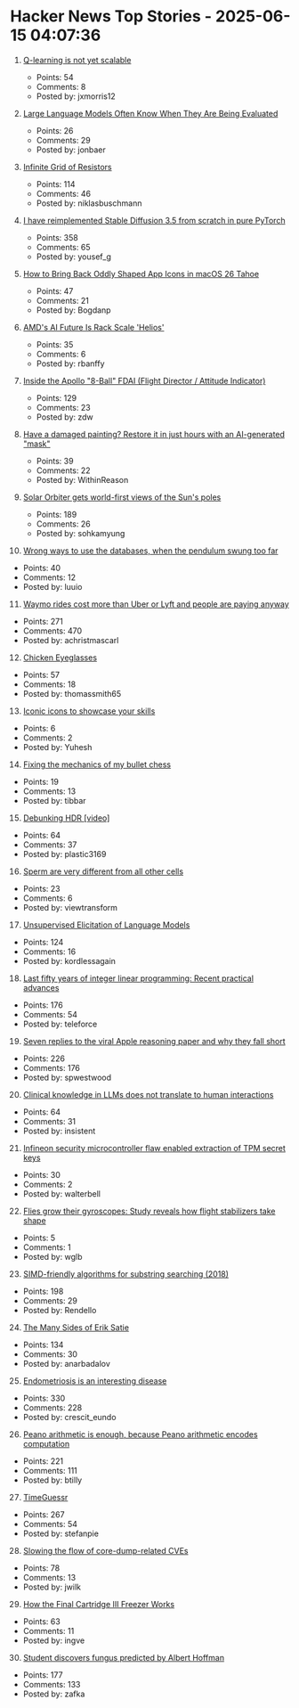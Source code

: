 # Hacker News Top Stories - 2025-06-15 04:07:36

1. [Q-learning is not yet scalable](https://seohong.me/blog/q-learning-is-not-yet-scalable/)
   - Points: 54
   - Comments: 8
   - Posted by: jxmorris12

2. [Large Language Models Often Know When They Are Being Evaluated](https://arxiv.org/abs/2505.23836)
   - Points: 26
   - Comments: 29
   - Posted by: jonbaer

3. [Infinite Grid of Resistors](https://www.mathpages.com/home/kmath668/kmath668.htm)
   - Points: 114
   - Comments: 46
   - Posted by: niklasbuschmann

4. [I have reimplemented Stable Diffusion 3.5 from scratch in pure PyTorch](https://github.com/yousef-rafat/miniDiffusion)
   - Points: 358
   - Comments: 65
   - Posted by: yousef_g

5. [How to Bring Back Oddly Shaped App Icons in macOS 26 Tahoe](https://simonbs.dev/posts/how-to-bring-back-oddly-shaped-app-icons-on-macos-26-tahoe/)
   - Points: 47
   - Comments: 21
   - Posted by: Bogdanp

6. [AMD's AI Future Is Rack Scale 'Helios'](https://morethanmoore.substack.com/p/amds-ai-future-is-rack-scale-helios)
   - Points: 35
   - Comments: 6
   - Posted by: rbanffy

7. [Inside the Apollo "8-Ball" FDAI (Flight Director / Attitude Indicator)](https://www.righto.com/2025/06/inside-apollo-fdai.html)
   - Points: 129
   - Comments: 23
   - Posted by: zdw

8. [Have a damaged painting? Restore it in just hours with an AI-generated "mask"](https://news.mit.edu/2025/restoring-damaged-paintings-using-ai-generated-mask-0611)
   - Points: 39
   - Comments: 22
   - Posted by: WithinReason

9. [Solar Orbiter gets world-first views of the Sun's poles](https://www.esa.int/Science_Exploration/Space_Science/Solar_Orbiter/Solar_Orbiter_gets_world-first_views_of_the_Sun_s_poles)
   - Points: 189
   - Comments: 26
   - Posted by: sohkamyung

10. [Wrong ways to use the databases, when the pendulum swung too far](https://www.luu.io/posts/2025-database-pendulum)
   - Points: 40
   - Comments: 12
   - Posted by: luuio

11. [Waymo rides cost more than Uber or Lyft and people are paying anyway](https://techcrunch.com/2025/06/12/waymo-rides-cost-more-than-uber-or-lyft-and-people-are-paying-anyway/)
   - Points: 271
   - Comments: 470
   - Posted by: achristmascarl

12. [Chicken Eyeglasses](https://en.wikipedia.org/wiki/Chicken_eyeglasses)
   - Points: 57
   - Comments: 18
   - Posted by: thomassmith65

13. [Iconic icons to showcase your skills](https://github.com/YuheshPandian/ICONIC)
   - Points: 6
   - Comments: 2
   - Posted by: Yuhesh

14. [Fixing the mechanics of my bullet chess](https://jacobbrazeal.wordpress.com/2025/06/14/fixing-the-mechanics-of-my-bullet-chess/)
   - Points: 19
   - Comments: 13
   - Posted by: tibbar

15. [Debunking HDR [video]](https://yedlin.net/DebunkingHDR/index.html)
   - Points: 64
   - Comments: 37
   - Posted by: plastic3169

16. [Sperm are very different from all other cells](https://www.bbc.com/future/article/20250613-untangling-the-mysteries-of-what-we-dont-know-about-sperm)
   - Points: 23
   - Comments: 6
   - Posted by: viewtransform

17. [Unsupervised Elicitation of Language Models](https://arxiv.org/abs/2506.10139)
   - Points: 124
   - Comments: 16
   - Posted by: kordlessagain

18. [Last fifty years of integer linear programming: Recent practical advances](https://inria.hal.science/hal-04776866v1)
   - Points: 176
   - Comments: 54
   - Posted by: teleforce

19. [Seven replies to the viral Apple reasoning paper and why they fall short](https://garymarcus.substack.com/p/seven-replies-to-the-viral-apple)
   - Points: 226
   - Comments: 176
   - Posted by: spwestwood

20. [Clinical knowledge in LLMs does not translate to human interactions](https://arxiv.org/pdf/2504.18919)
   - Points: 64
   - Comments: 31
   - Posted by: insistent

21. [Infineon security microcontroller flaw enabled extraction of TPM secret keys](https://it4sec.substack.com/p/a-flaw-in-infineons-security-microcontrollers)
   - Points: 30
   - Comments: 2
   - Posted by: walterbell

22. [Flies grow their gyroscopes: Study reveals how flight stabilizers take shape](https://phys.org/news/2025-06-flies-gyroscopes-reveals-flight-stabilizers.html)
   - Points: 5
   - Comments: 1
   - Posted by: wglb

23. [SIMD-friendly algorithms for substring searching (2018)](http://0x80.pl/notesen/2016-11-28-simd-strfind.html)
   - Points: 198
   - Comments: 29
   - Posted by: Rendello

24. [The Many Sides of Erik Satie](https://thereader.mitpress.mit.edu/the-many-sides-of-erik-satie/)
   - Points: 134
   - Comments: 30
   - Posted by: anarbadalov

25. [Endometriosis is an interesting disease](https://www.owlposting.com/p/endometriosis-is-an-incredibly-interesting)
   - Points: 330
   - Comments: 228
   - Posted by: crescit_eundo

26. [Peano arithmetic is enough, because Peano arithmetic  encodes computation](https://math.stackexchange.com/a/5075056/6708)
   - Points: 221
   - Comments: 111
   - Posted by: btilly

27. [TimeGuessr](https://timeguessr.com/)
   - Points: 267
   - Comments: 54
   - Posted by: stefanpie

28. [Slowing the flow of core-dump-related CVEs](https://lwn.net/SubscriberLink/1024160/f18b880c8cd1eef1/)
   - Points: 78
   - Comments: 13
   - Posted by: jwilk

29. [How the Final Cartridge III Freezer Works](https://www.pagetable.com/?p=1810)
   - Points: 63
   - Comments: 11
   - Posted by: ingve

30. [Student discovers fungus predicted by Albert Hoffman](https://wvutoday.wvu.edu/stories/2025/06/02/wvu-student-makes-long-awaited-discovery-of-mystery-fungus-sought-by-lsd-s-inventor)
   - Points: 177
   - Comments: 133
   - Posted by: zafka

